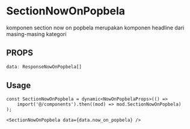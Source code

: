 # SectionNowOnPopbela
komponen section now on popbela merupakan komponen headline dari masing-masing kategori

## PROPS
```ts
data: ResponseNowOnPopbela[]
```

## Usage
```tsx
const SectionNowOnPopbela = dynamic<NowOnPopbelaProps>(() =>
    import('@/components').then((mod) => mod.SectionNowOnPopbela)
);

<SectionNowOnPopbela data={data.now_on_popbela} />
```
